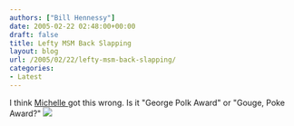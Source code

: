 ```yaml
---
authors: ["Bill Hennessy"]
date: 2005-02-22 02:48:00+00:00
draft: false
title: Lefty MSM Back Slapping
layout: blog
url: /2005/02/22/lefty-msm-back-slapping/
categories:
- Latest
---
```


I think [Michelle ](https://michellemalkin.com/archives/001567.htm)got this wrong. Is it "George Polk Award" or "Gouge, Poke Award?" ![](https://blog.billhennessy.com/aggbug.aspx?PostID=1181)

